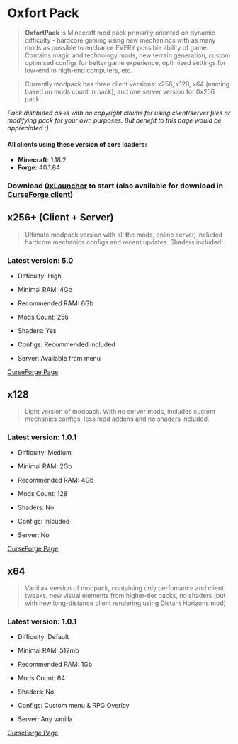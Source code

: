 # Oxfort Pack


> **OxfortPack** is Minecraft mod pack primarily oriented on dynamic difficulty - hardcore gaming using new mechanincs with as many mods as possible to enchance EVERY possible ability of game. Contains magic and technology mods, new terrain generation, custom optimised configs for better game experience, optimized settings for low-end to high-end computers, etc.

> Currently modpack has three client versions: x256, x128, x64 (naming based on mods count in pack), and one server version for 0x256 pack.

*Pack distibuted as-is with no copyright claims for using client/server files or modifying pack 
for your own purposes. 
But benefit to this page would be appreciated :)*

#### All clients using these version of core loaders:
* **Minecraft**: 1.18.2
* **Forge:** 40.1.84

### Download [0xLauncher](https://goo.by/oxlauncher) to start (also available for download in [CurseForge client](https://download.curseforge.com/))

## x256+ (Client + Server)

> Ultimate modpack version with all the mods, online server, included hardcore mechanics configs and recent updates. Shaders included!

### Latest version: [5.0](https://github.com/Proxwian/oxtopackmc/blob/main/CHANGELOG.md)

* Difficulty: High

* Minimal RAM: 4Gb

* Recommended RAM: 6Gb

* Mods Count: 256

* Shaders: Yes

* Configs: Recommended included

* Server: Available from menu

[CurseForge Page](https://www.curseforge.com/minecraft/modpacks/oxfortpack)


## x128

> Light version of modpack. With no server mods, includes custom mechanics configs, less mod addons and no shaders included.

### Latest version: 1.0.1

* Difficulty: Medium

* Minimal RAM: 2Gb

* Recommended RAM: 4Gb

* Mods Count: 128

* Shaders: No

* Configs: Inlcuded

* Server: No


[CurseForge Page](https://www.curseforge.com/minecraft/modpacks/oxfortpack-x128)


## x64

> Vanilla+ version of modpack, containing only perfomance and client tweaks, new visual elements from higher-tier packs, no shaders (but with new long-distance client rendering using Distant Horizons mod)

### Latest version: 1.0.1

* Difficulty: Default

* Minimal RAM: 512mb

* Recommended RAM: 1Gb

* Mods Count: 64

* Shaders: No

* Configs: Custom menu & RPG Overlay

* Server: Any vanilla


[CurseForge Page](https://www.curseforge.com/minecraft/modpacks/oxfortpack-x64)

